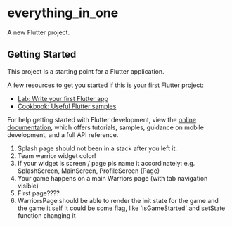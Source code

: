 # everything_in_one

A new Flutter project.

## Getting Started

This project is a starting point for a Flutter application.

A few resources to get you started if this is your first Flutter project:

- [Lab: Write your first Flutter app](https://docs.flutter.dev/get-started/codelab)
- [Cookbook: Useful Flutter samples](https://docs.flutter.dev/cookbook)

For help getting started with Flutter development, view the
[online documentation](https://docs.flutter.dev/), which offers tutorials,
samples, guidance on mobile development, and a full API reference.

1. Splash page should not been in a stack after you left it.
2. Team warrior widget color!
3. If your widget is screen / page pls name it accordinately: e.g. SplashScreen, MainScreen, ProfileScreen (Page)
4. Your game happens on a main Warriors page (with tab navigation visible)
5. First page????
6. WarriorsPage should be able to render the init state for the game and the game it self
It could be some flag, like 'isGameStarted' and setState function changing it